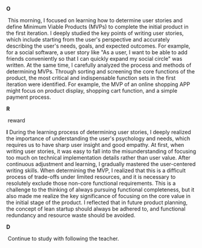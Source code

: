 **O**

​	This morning, I focused on learning how to determine user stories and define Minimum Viable Products (MVPs) to complete the initial product in the first iteration. I deeply studied the key points of writing user stories, which include starting from the user's perspective and accurately describing the user's needs, goals, and expected outcomes. For example, for a social software, a user story like "As a user, I want to be able to add friends conveniently so that I can quickly expand my social circle" was written. At the same time, I carefully analyzed the process and methods of determining MVPs. Through sorting and screening the core functions of the product, the most critical and indispensable function sets in the first iteration were identified. For example, the MVP of an online shopping APP might focus on product display, shopping cart function, and a simple payment process.

**R**

​	reward

**I**
	During the learning process of determining user stories, I deeply realized the importance of understanding the user's psychology and needs, which requires us to have sharp user insight and good empathy. At first, when writing user stories, it was easy to fall into the misunderstanding of focusing too much on technical implementation details rather than user value. After continuous adjustment and learning, I gradually mastered the user-centered writing skills. When determining the MVP, I realized that this is a difficult process of trade-offs under limited resources, and it is necessary to resolutely exclude those non-core functional requirements. This is a challenge to the thinking of always pursuing functional completeness, but it also made me realize the key significance of focusing on the core value in the initial stage of the product. I reflected that in future product planning, the concept of lean startup should always be adhered to, and functional redundancy and resource waste should be avoided.

**D**

​	Continue to study with following the teacher.

